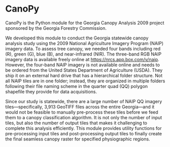 # CanoPy

CanoPy is the Python module for the Georgia Canopy Analysis 2009 project sponsored by the Georgia Forestry Commission.

We developed this module to conduct the Georgia statewide canopy analysis study using the 2009 National Agriculture Imagery Program (NAIP) imagery data. To assess tree canopy, we needed four bands including red (R), green (G), blue (B), and near-infrared (NIR). The three-band RGB NAIP imagery data is available freely online at https://nrcs.app.box.com/v/naip. However, the four-band NAIP imagery is not available online and needs to be ordered from the United States Department of Agriculture (USDA). They ship it on an external hard drive that has a hierarchical folder structure. Not all NAIP tiles are in one folder; instead, they are organized in multiple folders following their file naming scheme in the quarter quad (QQ) polygon shapefile they provide for data acquisitions.

Since our study is statewide, there are a large number of NAIP QQ imagery tiles&mdash;specifically, 3,913 GeoTIFF files across the entire Georgia&mdash;and it would not be feasible to manually pre-process these tiles before we feed them to a canopy classification algorithm. It is not only the number of input tiles, but also the number of output tiles that makes it challenging to complete this analysis efficiently. This module provides utility functions for pre-processing input tiles and post-processing output tiles to finally create the final seamless canopy raster for specified physiographic regions.
